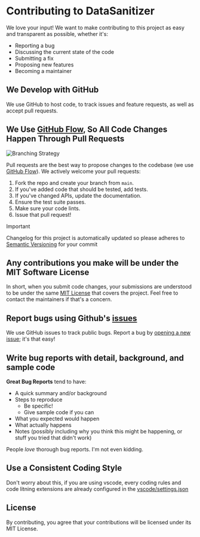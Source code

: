 # Contributing to DataSanitizer
We love your input! We want to make contributing to this project as easy and transparent as possible, whether it's:

- Reporting a bug
- Discussing the current state of the code
- Submitting a fix
- Proposing new features
- Becoming a maintainer

## We Develop with GitHub
We use GitHub to host code, to track issues and feature requests, as well as accept pull requests.

## We Use [GitHub Flow](https://docs.github.com/en/get-started/using-github/github-flow), So All Code Changes Happen Through Pull Requests

![Branching Strategy](media/Branching-Strategy.drawio.png)

Pull requests are the best way to propose changes to the codebase (we use [GitHub Flow](https://docs.github.com/en/get-started/using-github/github-flow)). We actively welcome your pull requests:

1. Fork the repo and create your branch from `main`.
2. If you've added code that should be tested, add tests.
3. If you've changed APIs, update the documentation.
4. Ensure the test suite passes.
5. Make sure your code lints.
6. Issue that pull request!

>[!important]
> Changelog for this project is automatically updated
> so please adheres to [Semantic Versioning](https://semver.org/spec/v2.0.0.html) for your commit

## Any contributions you make will be under the MIT Software License
In short, when you submit code changes, your submissions are understood to be under the same [MIT License](http://choosealicense.com/licenses/mit/) that covers the project. Feel free to contact the maintainers if that's a concern.

## Report bugs using Github's [issues](https://github.com/fslef/DataSanitizer/issues)
We use GitHub issues to track public bugs. Report a bug by [opening a new issue](https://github.com/fslef/DataSanitizer/issues); it's that easy!

## Write bug reports with detail, background, and sample code

**Great Bug Reports** tend to have:

- A quick summary and/or background
- Steps to reproduce
  - Be specific!
  - Give sample code if you can
- What you expected would happen
- What actually happens
- Notes (possibly including why you think this might be happening, or stuff you tried that didn't work)

People *love* thorough bug reports. I'm not even kidding.

## Use a Consistent Coding Style
Don't worry about this, if you are using vscode, every coding rules and code litning extensions are already configured in the [vscode/settings.json](.vscode/settings.json)

## License
By contributing, you agree that your contributions will be licensed under its MIT License.
